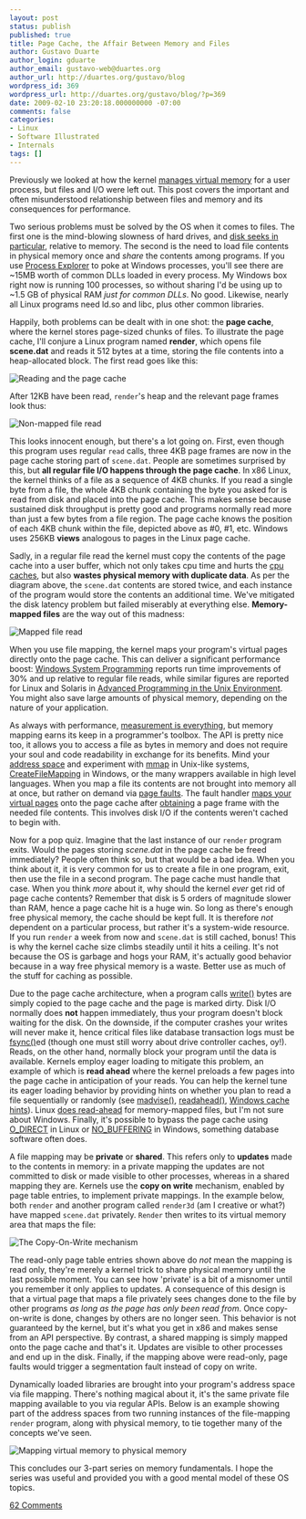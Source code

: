 ```yaml
---
layout: post
status: publish
published: true
title: Page Cache, the Affair Between Memory and Files
author: Gustavo Duarte
author_login: gduarte
author_email: gustavo-web@duartes.org
author_url: http://duartes.org/gustavo/blog
wordpress_id: 369
wordpress_url: http://duartes.org/gustavo/blog/?p=369
date: 2009-02-10 23:20:18.000000000 -07:00
comments: false
categories:
- Linux
- Software Illustrated
- Internals
tags: []
---
```

Previously we looked at how the kernel [manages virtual memory](http://duartes.org/gustavo/blog/post/how-the-kernel-manages-your-memory)
for a user process, but files and I/O were left out. This post covers
the important and often misunderstood relationship between files and
memory and its consequences for performance.

Two serious problems must be solved by the OS when it comes to files.  The first
one is the mind-blowing slowness of hard drives, and 
[disk seeks in particular](http://duartes.org/gustavo/blog/post/what-your-computer-does-while-you-wait),
relative to memory. The second is the need to load file contents in physical
memory once and *share* the contents among programs. If you use 
[Process Explorer](http://technet.microsoft.com/en-us/sysinternals/bb896653.aspx) to poke
at Windows processes, you'll see there are \~15MB worth of common DLLs loaded in
every process. My Windows box right now is running 100 processes, so without
sharing I'd be using up to \~1.5 GB of physical RAM *just for common DLLs*. No
good. Likewise, nearly all Linux programs need ld.so and libc, plus other common
libraries.

Happily, both problems can be dealt with in one shot: the **page
cache**, where the kernel stores page-sized chunks of files. To
illustrate the page cache, I'll conjure a Linux program named
**render**, which opens file **scene.dat** and reads it 512 bytes at a
time, storing the file contents into a heap-allocated block. The first
read goes like this:

![Reading and the page cache](http://static.duartes.org/img/blogPosts/readFromPageCache.png)

After 12KB have been read, `render`'s heap and the relevant page frames
look thus:

![Non-mapped file read](http://static.duartes.org/img/blogPosts/nonMappedFileRead.png)

This looks innocent enough, but there's a lot going on. First, even
though this program uses regular `read` calls, three 4KB page frames are
now in the page cache storing part of `scene.dat`. People are sometimes
surprised by this, but **all regular file I/O happens through the page
cache**. In x86 Linux, the kernel thinks of a file as a sequence of 4KB
chunks. If you read a single byte from a file, the whole 4KB chunk
containing the byte you asked for is read from disk and placed into the
page cache. This makes sense because sustained disk throughput is pretty
good and programs normally read more than just a few bytes from a file
region. The page cache knows the position of each 4KB chunk within the
file, depicted above as \#0, \#1, etc. Windows uses 256KB **views**
analogous to pages in the Linux page cache.

Sadly, in a regular file read the kernel must copy the contents of the
page cache into a user buffer, which not only takes cpu time and hurts
the [cpu caches](http://duartes.org/gustavo/blog/intel-cpu-caches), but
also **wastes physical memory with duplicate data**. As per the diagram
above, the `scene.dat` contents are stored twice, and each instance of
the program would store the contents an additional time. We've mitigated
the disk latency problem but failed miserably at everything else.
**Memory-mapped files** are the way out of this madness:

![Mapped file read](http://static.duartes.org/img/blogPosts/mappedFileRead.png)

When you use file mapping, the kernel maps your program's virtual pages
directly onto the page cache. This can deliver a significant performance
boost: [Windows System Programming](http://www.amazon.com/Windows-Programming-Addison-Wesley-Microsoft-Technology/dp/0321256190/)
reports run time improvements of 30% and up relative to regular file
reads, while similar figures are reported for Linux and Solaris in
[Advanced Programming in the Unix Environment](http://www.amazon.com/Programming-Environment-Addison-Wesley-Professional-Computing/dp/0321525949/).
You might also save large amounts of physical memory, depending on the
nature of your application.

As always with performance, [measurement is everything](http://duartes.org/gustavo/blog/post/performance-is-a-science),
but memory mapping earns its keep in a programmer's toolbox. The API is
pretty nice too, it allows you to access a file as bytes in memory and
does not require your soul and code readability in exchange for its
benefits. Mind your [address space](http://duartes.org/gustavo/blog/anatomy-of-a-program-in-memory)
and experiment with
[mmap](http://www.kernel.org/doc/man-pages/online/pages/man2/mmap.2.html)
in Unix-like systems,
[CreateFileMapping](http://msdn.microsoft.com/en-us/library/aa366537(VS.85).aspx)
in Windows, or the many wrappers available in high level languages. When
you map a file its contents are not brought into memory all at once, but
rather on demand via [page faults](http://lxr.linux.no/linux+v2.6.28/mm/memory.c#L2678). The fault
handler [maps your virtual pages](http://lxr.linux.no/linux+v2.6.28/mm/memory.c#L2436) onto the
page cache after
[obtaining](http://lxr.linux.no/linux+v2.6.28/mm/filemap.c#L1424) a page
frame with the needed file contents. This involves disk I/O if the
contents weren't cached to begin with.

Now for a pop quiz. Imagine that the last instance of our `render`
program exits. Would the pages storing *scene.dat* in the page cache be
freed immediately? People often think so, but that would be a bad idea.
When you think about it, it is very common for us to create a file in
one program, exit, then use the file in a second program. The page cache
must handle that case. When you think *more* about it, why should the
kernel *ever* get rid of page cache contents? Remember that disk is 5
orders of magnitude slower than RAM, hence a page cache hit is a huge
win. So long as there's enough free physical memory, the cache should be
kept full. It is therefore *not* dependent on a particular process, but
rather it's a system-wide resource. If you run `render` a week from now
and `scene.dat` is still cached, bonus! This is why the kernel cache
size climbs steadily until it hits a ceiling. It's not because the OS is
garbage and hogs your RAM, it's actually good behavior because in a way
free physical memory is a waste. Better use as much of the stuff for
caching as possible.

Due to the page cache architecture, when a program calls
[write()](http://www.kernel.org/doc/man-pages/online/pages/man2/write.2.html)
bytes are simply copied to the page cache and the page is marked dirty.
Disk I/O normally does **not** happen immediately, thus your program
doesn't block waiting for the disk. On the downside, if the computer
crashes your writes will never make it, hence critical files like
database transaction logs must be
[fsync()](http://www.kernel.org/doc/man-pages/online/pages/man2/fsync.2.html)ed
(though one must still worry about drive controller caches, oy!). Reads,
on the other hand, normally block your program until the data is
available. Kernels employ eager loading to mitigate this problem, an
example of which is **read ahead** where the kernel preloads a few pages
into the page cache in anticipation of your reads. You can help the
kernel tune its eager loading behavior by providing hints on whether you
plan to read a file sequentially or randomly (see
[madvise()](http://www.kernel.org/doc/man-pages/online/pages/man2/madvise.2.html),
[readahead()](http://www.kernel.org/doc/man-pages/online/pages/man2/readahead.2.html),
[Windows cache hints](http://msdn.microsoft.com/en-us/library/aa363858(VS.85).aspx#caching_behavior)).
Linux [does read-ahead](http://lxr.linux.no/linux+v2.6.28/mm/filemap.c#L1424) for
memory-mapped files, but I'm not sure about Windows. Finally, it's
possible to bypass the page cache using
[O\_DIRECT](http://www.kernel.org/doc/man-pages/online/pages/man2/open.2.html)
in Linux or
[NO\_BUFFERING](http://msdn.microsoft.com/en-us/library/cc644950(VS.85).aspx)
in Windows, something database software often does.

A file mapping may be **private** or **shared**. This refers only to
**updates** made to the contents in memory: in a private mapping the
updates are not committed to disk or made visible to other processes,
whereas in a shared mapping they are. Kernels use the **copy on write**
mechanism, enabled by page table entries, to implement private mappings.
In the example below, both `render` and another program called
`render3d` (am I creative or what?) have mapped `scene.dat` privately.
`Render` then writes to its virtual memory area that maps the file:

![The Copy-On-Write mechanism](http://static.duartes.org/img/blogPosts/copyOnWrite.png)

The read-only page table entries shown above do *not* mean the mapping
is read only, they're merely a kernel trick to share physical memory
until the last possible moment. You can see how 'private' is a bit of a
misnomer until you remember it only applies to updates. A consequence of
this design is that a virtual page that maps a file privately sees
changes done to the file by other programs *as long as the page has only
been read from*. Once copy-on-write is done, changes by others are no
longer seen. This behavior is not guaranteed by the kernel, but it's
what you get in x86 and makes sense from an API perspective. By
contrast, a shared mapping is simply mapped onto the page cache and
that's it. Updates are visible to other processes and end up in the
disk. Finally, if the mapping above were read-only, page faults would
trigger a segmentation fault instead of copy on write.

Dynamically loaded libraries are brought into your program's address
space via file mapping. There's nothing magical about it, it's the same
private file mapping available to you via regular APIs. Below is an
example showing part of the address spaces from two running instances of
the file-mapping `render` program, along with physical memory, to tie
together many of the concepts we've seen.

![Mapping virtual memory to physical memory](http://static.duartes.org/img/blogPosts/virtualToPhysicalMapping.png)

This concludes our 3-part series on memory fundamentals. I hope the
series was useful and provided you with a good mental model of these OS
topics.

[62 Comments](/comments/page-cache.html)
